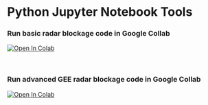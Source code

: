 # Python Jupyter Notebook Tools <br>

### Run basic radar blockage code in Google Collab <br>
[![Open In Colab](https://colab.research.google.com/assets/colab-badge.svg)](https://colab.research.google.com/github/serbinsh/amf3_seus/blob/main/python/amf3_radar_blockage_demo_collab.ipynb)

<br>

### Run advanced GEE radar blockage code in Google Collab <br>
[![Open In Colab](https://colab.research.google.com/assets/colab-badge.svg)](https://colab.research.google.com/github/serbinsh/amf3_seus/blob/main/python/amf3_radar_blockage_demo_gee.ipynb)
